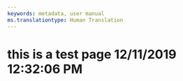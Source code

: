 ```yaml
---
keywords: metadata, user manual
ms.translationtype: Human Translation
---
```

# this is a test page 12/11/2019 12:32:06 PM